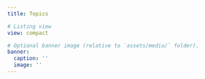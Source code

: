 ```yaml
---
title: Topics

# Listing view
view: compact

# Optional banner image (relative to `assets/media/` folder).
banner:
  caption: ''
  image: ''
---
```

